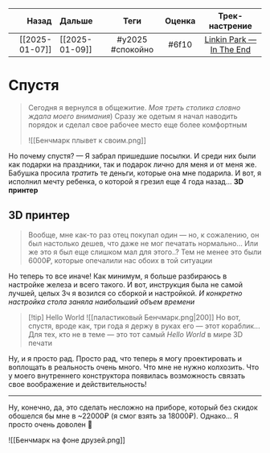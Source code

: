 |          Назад | Дальше         |     Теги     | Оценка |                                          Трек-настрение                                          |
| --------------:|:-------------- |:------------:|:------:|:------------------------------------------------------------------------------------------------:|
| [[2025-01-07]] | [[2025-01-09]] | #y2025 #спокойно | #6f10  | [Linkin Park — In The End](https://www.youtube.com/watch?v=Q3gy8A0jY10) | 

# Спустя
> Сегодня я вернулся в общежитие. *Моя треть столика словно ждала моего внимания*) Сразу же одетым я начал наводить порядок и сделал свое рабочее место еще более комфортным
> 
> ![[Бенчмарк плывет к своим.png]]

Но почему спустя? — Я забрал пришедшие посылки. И среди них были как подарки на праздники, так и подарок лично для меня и от меня же. Бабушка просила *тратить* те деньги, которые она мне подарила. И вот, я исполнил мечту ребенка, о которой я грезил еще 4 года назад... **3D принтер**

## 3D принтер
> Вообще, мне как-то раз отец покупал один — но, к сожалению, он был настолько дешев, что даже не мог печатать нормально... Или же это я был еще слишком мал для этого..? Тем не менее это были 6000₽, которые опечалили нас обоих в той ситуации

Но теперь то все иначе! Как минимум, я больше разбираюсь в настройке железа и всего такого. И вот, инструкция была не самой лучшей, целых 3ч я возился со сборкой и настройкой. *И конкретно настройка стола заняла наибольший объем времени*

> [!tip] Hello World
> ![[паластиковый Бенчмарк.png|200]] Но вот, спустя, вроде как, три года я держу в руках его — этот кораблик... Для тех, кто не в теме — это тот самый *Hello World* в мире 3D печати

Ну, и я просто рад. Просто рад, что теперь я могу проектировать и воплощать в реальность очень много. Что мне не нужно колхозить. Что у моего внутреннего конструктора появилась возможность связать свое воображение и действительность!

---

Ну, конечно, да, это сделать несложно на приборе, который без скидок обошелся бы мне в ~22000₽ (я смог взять за 18000₽). Однако... Я просто очень доволен 🙂

![[Бенчмарк на фоне друзей.png]]